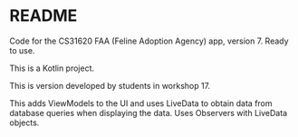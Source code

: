 # README

Code for the CS31620 FAA (Feline Adoption Agency) app, version 7. Ready to use.

This is a Kotlin project.

This is version developed by students in workshop 17.

This adds ViewModels to the UI and uses LiveData to obtain data from database queries when displaying the data.
Uses Observers with LiveData objects.